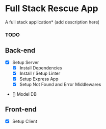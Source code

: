 # Full Stack Rescue App

A full stack application* (add description here)

### TODO

## Back-end

- [x] Setup Server
  - [x] Install Dependencies
  - [x] Install / Setup Linter
  - [x] Setup Express App
  - [x] Setup Not Found and Error Middlewares
- [] Model DB

## Front-end

- [x] Setup Client
